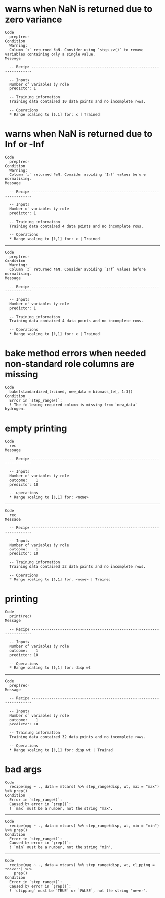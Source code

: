 # warns when NaN is returned due to zero variance

    Code
      prep(rec)
    Condition
      Warning:
      Column `x` returned NaN. Consider using `step_zv()` to remove variables containing only a single value.
    Message
      
      -- Recipe ----------------------------------------------------------------------
      
      -- Inputs 
      Number of variables by role
      predictor: 1
      
      -- Training information 
      Training data contained 10 data points and no incomplete rows.
      
      -- Operations 
      * Range scaling to [0,1] for: x | Trained

# warns when NaN is returned due to Inf or -Inf

    Code
      prep(rec)
    Condition
      Warning:
      Column `x` returned NaN. Consider avoiding `Inf` values before normalising.
    Message
      
      -- Recipe ----------------------------------------------------------------------
      
      -- Inputs 
      Number of variables by role
      predictor: 1
      
      -- Training information 
      Training data contained 4 data points and no incomplete rows.
      
      -- Operations 
      * Range scaling to [0,1] for: x | Trained

---

    Code
      prep(rec)
    Condition
      Warning:
      Column `x` returned NaN. Consider avoiding `Inf` values before normalising.
    Message
      
      -- Recipe ----------------------------------------------------------------------
      
      -- Inputs 
      Number of variables by role
      predictor: 1
      
      -- Training information 
      Training data contained 4 data points and no incomplete rows.
      
      -- Operations 
      * Range scaling to [0,1] for: x | Trained

# bake method errors when needed non-standard role columns are missing

    Code
      bake(standardized_trained, new_data = biomass_te[, 1:3])
    Condition
      Error in `step_range()`:
      ! The following required column is missing from `new_data`: hydrogen.

# empty printing

    Code
      rec
    Message
      
      -- Recipe ----------------------------------------------------------------------
      
      -- Inputs 
      Number of variables by role
      outcome:    1
      predictor: 10
      
      -- Operations 
      * Range scaling to [0,1] for: <none>

---

    Code
      rec
    Message
      
      -- Recipe ----------------------------------------------------------------------
      
      -- Inputs 
      Number of variables by role
      outcome:    1
      predictor: 10
      
      -- Training information 
      Training data contained 32 data points and no incomplete rows.
      
      -- Operations 
      * Range scaling to [0,1] for: <none> | Trained

# printing

    Code
      print(rec)
    Message
      
      -- Recipe ----------------------------------------------------------------------
      
      -- Inputs 
      Number of variables by role
      outcome:    1
      predictor: 10
      
      -- Operations 
      * Range scaling to [0,1] for: disp wt

---

    Code
      prep(rec)
    Message
      
      -- Recipe ----------------------------------------------------------------------
      
      -- Inputs 
      Number of variables by role
      outcome:    1
      predictor: 10
      
      -- Training information 
      Training data contained 32 data points and no incomplete rows.
      
      -- Operations 
      * Range scaling to [0,1] for: disp wt | Trained

# bad args

    Code
      recipe(mpg ~ ., data = mtcars) %>% step_range(disp, wt, max = "max") %>% prep()
    Condition
      Error in `step_range()`:
      Caused by error in `prep()`:
      ! `max` must be a number, not the string "max".

---

    Code
      recipe(mpg ~ ., data = mtcars) %>% step_range(disp, wt, min = "min") %>% prep()
    Condition
      Error in `step_range()`:
      Caused by error in `prep()`:
      ! `min` must be a number, not the string "min".

---

    Code
      recipe(mpg ~ ., data = mtcars) %>% step_range(disp, wt, clipping = "never") %>%
        prep()
    Condition
      Error in `step_range()`:
      Caused by error in `prep()`:
      ! `clipping` must be `TRUE` or `FALSE`, not the string "never".

